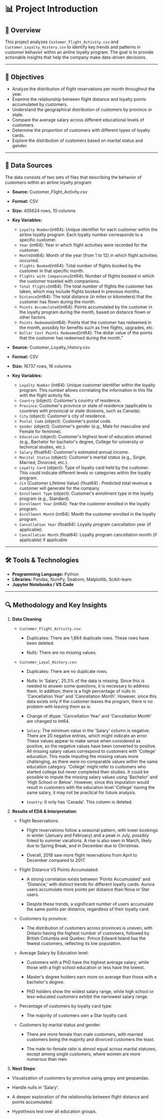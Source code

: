  # 📊 Project Introduction

## 📌 Overview

This project analyzes `Customer_Flight_Activity.csv` and `Customer_Loyalty_History.csv` to identify key trends and patterns in customer behavior within an airline loyalty program. The goal is to provide actionable insights that help the company make data-driven decisions.  

---

## 🎯 Objectives

- Analyze the distribution of flight reservations per month throughout the year.  
- Examine the relationship between flight distance and loyalty points accumulated by customers.  
- Understand the geographical distribution of customers by province or state.  
- Compare the average salary across different educational levels of customers.  
- Determine the proportion of customers with different types of loyalty cards.  
- Explore the distribution of customers based on marital status and gender.  

---

## 📂 Data Sources
The data consists of two sets of files that describing the behavior of customers within an airline loyalty program

- **Source:** Customer_Flight_Activity.csv
- **Format:** CSV 
- **Size:** 405624 rows, 10 columns
- **Key Variables:**
  - `Loyalty Number`(int64): Unique identifier for each customer within the airline loyalty program. Each loyalty number corresponds to a specific customer.
  - `Year` (int64): Year in which flight activities were recorded for the customer.
  - `Month`(int64): Month of the year (from 1 to 12) in which flight activities occurred.
  - `Flights Booked`(int64): Total number of flights booked by the customer in that specific month.
  - `Flights with Companions`(int64): Number of flights booked in which the customer traveled with companions.
  - `Total Flights`(int64): The total number of flights the customer has taken, which may include flights booked in previous months.
  - `Distance`(int64): The total distance (in miles or kilometers) that the customer has flown during the month.
  - `Points Accumulated`(int64): Points accumulated by the customer in the loyalty program during the month, based on distance flown or other factors.
  - `Points Redeemed`(int64): Points that the customer has redeemed in the month, possibly for benefits such as free flights, upgrades, etc.
  - `Dollar Cost Points Redeemed`(int64): The dollar value of the points that the customer has redeemed during the month."


- **Source:** Customer_Loyalty_History.csv
- **Format:** CSV 
- **Size:** 16737 rows, 16 columns
- **Key Variables:**

  - `Loyalty Number` (int64): Unique customer identifier within the loyalty program. This number allows correlating the information in this file with the flight activity file.
  - `Country` (object): Customer's country of residence.
  - `Province`: Customer's province or state of residence (applicable to countries with provincial or state divisions, such as Canada).
  - `City` (object): Customer's city of residence.
  - `Postal Code` (object): Customer's postal code.
  - `Gender` (object): Customer's gender (e.g., Male for masculine and Female for feminine).
  - `Education` (object): Customer's highest level of education attained (e.g., Bachelor for bachelor's degree, College for university or technical studies, etc.).
  - `Salary` (float64): Customer's estimated annual income.
  - `Marital Status` (object): Customer's marital status (e.g., Single, Married, Divorced, etc.).
  - `Loyalty Card` (object): Type of loyalty card held by the customer. This could indicate different levels or categories within the loyalty program.
  - `CLV` (Customer Lifetime Value) (float64) : Predicted total revenue a customer will generate for the company
  - `Enrollment Type` (object): Customer's enrollment type in the loyalty program (e.g., Standard).
  - `Enrollment Year` (int64): Year the customer enrolled in the loyalty program.
  - `Enrollment Month` (int64): Month the customer enrolled in the loyalty program.
  - `Cancellation Year` (float64): Loyalty program cancellation year (if applicable).
  - `Cancellation Month` (float64): Loyalty program cancellation month (if applicable) if applicable

---

## 🛠️ Tools & Technologies

- **Programming Language:** Python
- **Libraries:** Pandas, NumPy, Seaborn, Matplotlib, Scikit-learn
- **Jupyter Notebooks / VS Code**

---

## 🔍 Methodology and Key Insights

1. **Data Cleaning**: 
    - `Customer_Flight_Activity.csv`: 

      - Duplicates: There are 1,864 duplicate rows. These rows have been deleted.

      - Nulls: There are no missing values. 

    - `Customer_Loyal_History.csv`:

      - Duplicates: There are no duplicate rows. 

      - Nulls:  In 'Salary', 25.3% of the data is missing. Since this is needed to answer some questions, it is necessary to address them. In addition, there is a high percentage of nulls in 'Cancellation Year' and 'Cancellation Month'. However, since this data exists only if the customer leaves the program, there is no problem with leaving them as is. 

      - Change of dtype: 'Cancellation Year' and 'Cancellation Month' are changed to Int64.

      - `Salary`: The minimum value in the 'Salary' column is negative. There are 20 negative entries, which might indicate an error. These values appear to make sense when considered as positive, so the negative values have been converted to positive. All missing salary values correspond to customers with 'College' education. This made imputing the missing values more challenging, as there were no comparable values within the same education category. 'College' might refer to customers who started college but never completed their studies. It could be possible to impute the missing salary values using 'Bachelor' and 'High School or Below'. However, since this imputation would result in customers with the education level 'College' having the same salary, it may not be practical for future analysis.

      - `Country`: It only has 'Canada'. This column is deleted.  

2. **Results of EDA & Interpretation**: 

    - Flight Reservations: 

      - Flight reservations follow a seasonal pattern, with lower bookings in winter (January and February) and a peak in July, possibly linked to summer vacations. A rise is also seen in March, likely due to Spring Break, and in December due to Christmas.

      - Overall, 2018 saw more flight reservations from April to December compared to 2017.

    - Flight Distance VS Points Accumulated: 

      - A strong correlation exists between 'Points Accumulated' and 'Distance,' with distinct trends for different loyalty cards: Aurora users accumulate more points per distance than Nova or Star users.

      - Despite these trends, a significant number of users accumulate the same points per distance, regardless of their loyalty card.

    - Customers by province:

      - The distribution of customers across provinces is uneven, with Ontario having the highest number of customers, followed by British Columbia and Quebec. Prince Edward Island has the fewest customers, reflecting its low population.

    - Average Salary by Education level: 

      - Customers with a PhD have the highest average salary, while those with a high school education or less have the lowest.

      - Master's degree holders earn more on average than those with a bachelor's degree.

      - PhD holders show the widest salary range, while high school or less-educated customers exhibit the narrowest salary range.

    - Percentage of customers by loyalty card type:

      - The majority of customers own a Star loyalty card.

    - Customers by marital status and gender: 

      - There are more female than male customers, with married customers being the majority and divorced customers the least.

      - The male-to-female ratio is almost equal across marital statuses, except among single customers, where women are more numerous than men.
3. **Next Steps**: 

  - Visualization of customers by province using geopy and geopandas.

  - Handle nulls in 'Salary'.

  - A deeper exploration of the relationship between flight distance and points accumulated.

  - Hypothesis test over all education groups.

